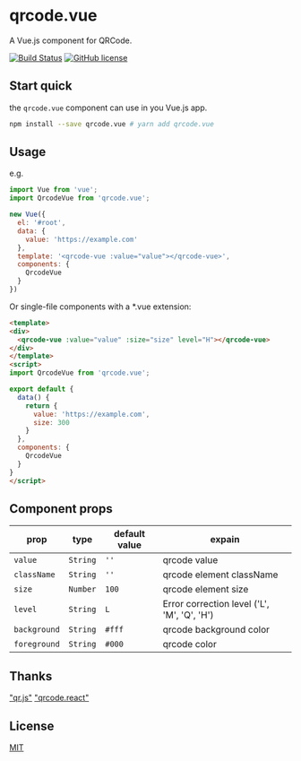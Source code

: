 # qrcode.vue
A Vue.js component for QRCode.

[![Build Status](https://travis-ci.org/scopewu/qrcode.vue.svg?branch=master)](https://travis-ci.org/scopewu/qrcode.vue)
[![GitHub license](https://img.shields.io/badge/license-MIT-blue.svg)](https://github.com/scopewu/qrcode.vue/blob/master/LICENSE)

## Start quick
the `qrcode.vue` component can use in you Vue.js app.
```bash
npm install --save qrcode.vue # yarn add qrcode.vue
```

## Usage
e.g.
```javascript
import Vue from 'vue';
import QrcodeVue from 'qrcode.vue';

new Vue({
  el: '#root',
  data: {
    value: 'https://example.com'
  },
  template: '<qrcode-vue :value="value"></qrcode-vue>',
  components: {
    QrcodeVue
  }
})
```
Or single-file components with a *.vue extension:
```html
<template>
<div>
  <qrcode-vue :value="value" :size="size" level="H"></qrcode-vue>
</div>
</template>
<script>
import QrcodeVue from 'qrcode.vue';

export default {
  data() {
    return {
      value: 'https://example.com',
      size: 300
    }
  },
  components: {
    QrcodeVue
  }
}
</script>
```

## Component props

| prop | type | default value | expain |
|------|------|--------------|---------|
|`value`|`String`|`''`| qrcode value |
|`className`|`String`|`''`| qrcode element className |
|`size`|`Number`|`100`| qrcode element size |
|`level`|`String`|`L`| Error correction level ('L', 'M', 'Q', 'H') |
|`background`|`String`|`#fff`| qrcode background color|
|`foreground`|`String`|`#000`| qrcode color|

## Thanks
["qr.js"](https://github.com/defunctzombie/qr.js) ["qrcode.react"](https://github.com/zpao/qrcode.react)

## License
[MIT](https://github.com/scopewu/qrcode.vue/blob/master/LICENSE)